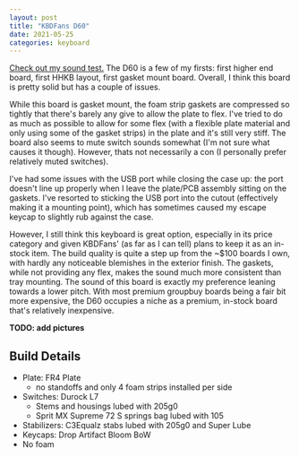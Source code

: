```yaml
---
layout: post
title: "KBDFans D60"
date: 2021-05-25
categories: keyboard
---
```

[Check out my sound test.][sound-test] The D60 is a few of my firsts: first higher end board, first HHKB layout, first gasket mount board. Overall, I think this board is pretty solid but has a couple of issues. 

While this board is gasket mount, the foam strip gaskets are compressed so tightly that there's barely any give to allow the plate to flex. I've tried to do as much as possible to allow for some flex (with a flexible plate material and only using some of the gasket strips) in the plate and it's still very stiff. The board also seems to mute switch sounds somewhat (I'm not sure what causes it though). However, thats not necessarily a con (I personally prefer relatively muted switches).

I've had some issues with the USB port while closing the case up: the port doesn't line up properly when I leave the plate/PCB assembly sitting on the gaskets. I've resorted to sticking the USB port into the cutout (effectively making it a mounting point), which has sometimes caused my escape keycap to slightly rub against the case.

However, I still think this keyboard is great option, especially in its price category and given KBDFans' (as far as I can tell) plans to keep it as an in-stock item. The build quality is quite a step up from the ~$100 boards I own, with hardly any noticeable blemishes in the exterior finish. The gaskets, while not providing any flex, makes the sound much more consistent than tray mounting. The sound of this board is exactly my preference leaning towards a lower pitch. With most premium groupbuy boards being a fair bit more expensive, the D60 occupies a niche as a premium, in-stock board that's relatively inexpensive.

**TODO: add pictures**

## Build Details

- Plate: FR4 Plate 
    - no standoffs and only 4 foam strips installed per side
- Switches: Durock L7
    - Stems and housings lubed with 205g0
    - Sprit MX Supreme 72 S springs bag lubed with 105
- Stabilizers: C3Equalz stabs lubed with 205g0 and Super Lube
- Keycaps: Drop Artifact Bloom BoW
- No foam

[sound-test]: https://youtu.be/a2-si0GKc4U
